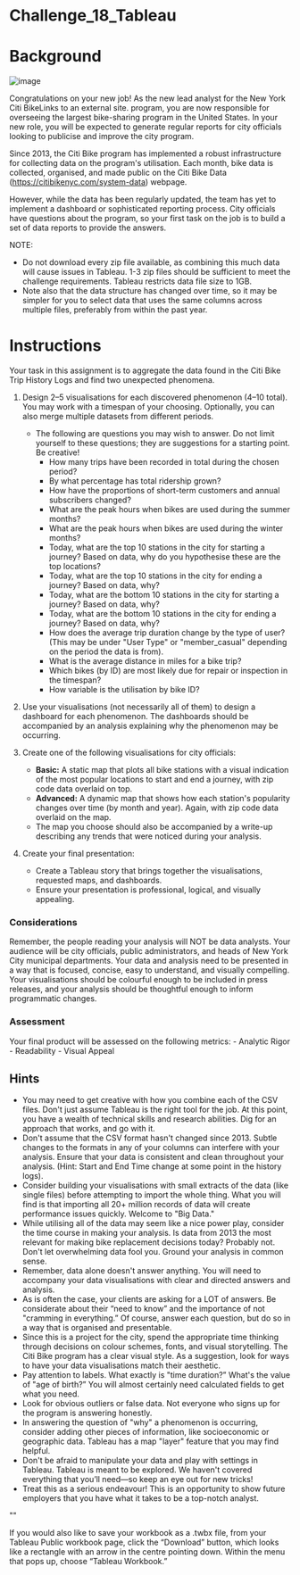 # Challenge_18_Tableau

# Background

![image](https://github.com/VanHg33/Challenge_18_Tableau/assets/135322223/c1f0f8af-4da1-4294-acbb-08377a3e487e)

Congratulations on your new job! As the new lead analyst for the New York Citi BikeLinks to an external site. program, you are now responsible for overseeing the largest bike-sharing program in the United States. In your new role, you will be expected to generate regular reports for city officials looking to publicise and improve the city program.

Since 2013, the Citi Bike program has implemented a robust infrastructure for collecting data on the program's utilisation. Each month, bike data is collected, organised, and made public on the Citi Bike Data (https://citibikenyc.com/system-data) webpage.

However, while the data has been regularly updated, the team has yet to implement a dashboard or sophisticated reporting process. City officials have questions about the program, so your first task on the job is to build a set of data reports to provide the answers.

NOTE:
  - Do not download every zip file available, as combining this much data will cause issues in Tableau. 1-3 zip files should be sufficient to meet the challenge requirements. Tableau restricts data file size to 1GB.
  - Note also that the data structure has changed over time, so it may be simpler for you to select data that uses the same columns across multiple files, preferably from within the past year. 

# Instructions
Your task in this assignment is to aggregate the data found in the Citi Bike Trip History Logs and find two unexpected phenomena.
  1. Design 2–5 visualisations for each discovered phenomenon (4–10 total). You may work with a timespan of your choosing. Optionally, you can also merge multiple datasets from different periods.
       - The following are questions you may wish to answer. Do not limit yourself to these questions; they are suggestions for a starting point. Be creative!
           - How many trips have been recorded in total during the chosen period?
           - By what percentage has total ridership grown?
           - How have the proportions of short-term customers and annual subscribers changed?
           - What are the peak hours when bikes are used during the summer months?
           - What are the peak hours when bikes are used during the winter months?
           - Today, what are the top 10 stations in the city for starting a journey? Based on data, why do you hypothesise these are the top locations?
           - Today, what are the top 10 stations in the city for ending a journey? Based on data, why?
           - Today, what are the bottom 10 stations in the city for starting a journey? Based on data, why?
           - Today, what are the bottom 10 stations in the city for ending a journey? Based on data, why?
           - How does the average trip duration change by the type of user? (This may be under "User Type" or "member_casual" depending on the period the data is from).
           - What is the average distance in miles for a bike trip?
           - Which bikes (by ID) are most likely due for repair or inspection in the timespan?
           - How variable is the utilisation by bike ID?

  2. Use your visualisations (not necessarily all of them) to design a dashboard for each phenomenon. The dashboards should be accompanied by an analysis explaining why the phenomenon may be occurring.
  3. Create one of the following visualisations for city officials:
     - **Basic:** A static map that plots all bike stations with a visual indication of the most popular locations to start and end a journey, with zip code data overlaid on top.
     - **Advanced:** A dynamic map that shows how each station's popularity changes over time (by month and year). Again, with zip code data overlaid on the map.
     - The map you choose should also be accompanied by a write-up describing any trends that were noticed during your analysis.

  4. Create your final presentation:
     - Create a Tableau story that brings together the visualisations, requested maps, and dashboards.
     - Ensure your presentation is professional, logical, and visually appealing.

### Considerations
Remember, the people reading your analysis will NOT be data analysts. Your audience will be city officials, public administrators, and heads of New York City municipal departments. Your data and analysis need to be presented in a way that is focused, concise, easy to understand, and visually compelling. Your visualisations should be colourful enough to be included in press releases, and your analysis should be thoughtful enough to inform programmatic changes.

### Assessment
Your final product will be assessed on the following metrics:
      - Analytic Rigor
      - Readability
      - Visual Appeal

## Hints
  - You may need to get creative with how you combine each of the CSV files. Don't just assume Tableau is the right tool for the job. At this point, you have a wealth of technical skills and research abilities. Dig for an approach that works, and go with it.
  - Don't assume that the CSV format hasn't changed since 2013. Subtle changes to the formats in any of your columns can interfere with your analysis. Ensure that your data is consistent and clean throughout your analysis. (Hint: Start and End Time change at some point in the history logs).
  - Consider building your visualisations with small extracts of the data (like single files) before attempting to import the whole thing. What you will find is that importing all 20+ million records of data will create performance issues quickly. Welcome to "Big Data."
  - While utilising all of the data may seem like a nice power play, consider the time course in making your analysis. Is data from 2013 the most relevant for making bike replacement decisions today? Probably not. Don't let overwhelming data fool you. Ground your analysis in common sense.
  - Remember, data alone doesn't answer anything. You will need to accompany your data visualisations with clear and directed answers and analysis.
  - As is often the case, your clients are asking for a LOT of answers. Be considerate about their “need to know” and the importance of not "cramming in everything.” Of course, answer each question, but do so in a way that is organised and presentable.
  - Since this is a project for the city, spend the appropriate time thinking through decisions on colour schemes, fonts, and visual storytelling. The Citi Bike program has a clear visual style. As a suggestion, look for ways to have your data visualisations match their aesthetic.
  - Pay attention to labels. What exactly is "time duration?” What's the value of "age of birth?” You will almost certainly need calculated fields to get what you need.
  - Look for obvious outliers or false data. Not everyone who signs up for the program is answering honestly.
  - In answering the question of "why" a phenomenon is occurring, consider adding other pieces of information, like socioeconomic or geographic data. Tableau has a map "layer" feature that you may find helpful.
  - Don't be afraid to manipulate your data and play with settings in Tableau. Tableau is meant to be explored. We haven't covered everything that you’ll need—so keep an eye out for new tricks!
  - Treat this as a serious endeavour! This is an opportunity to show future employers that you have what it takes to be a top-notch analyst.


""

If you would also like to save your workbook as a .twbx file, from your Tableau Public workbook page, click the “Download” button, which looks like a rectangle with an arrow in the centre pointing down. Within the menu that pops up, choose “Tableau Workbook.”
